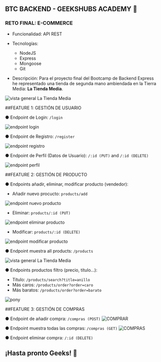 ## BTC BACKEND - GEEKSHUBS ACADEMY 🚀
### RETO FINAL: E-COMMERCE

- Funcionalidad: API REST
- Tecnologías:
    - NodeJS
    - Express
    - Mongoose
    - Git

- Descripción: Para el proyecto final del Bootcamp de Backend Express he representado una tienda de segunda mano ambiendada en la Tierra Media: **La Tienda Media**.

<img src="/capturas/1.png" alt="vista general La Tienda Media">

##FEATURE 1: GESTIÓN DE USUARIO

● Endpoint de Login: `/login`

<img src="/capturas/3.png" alt="endpoint login">

● Endpoint de Registro: `/register`

<img src="/capturas/2.png" alt="endpoint registro">

● Endpoint de Perfil (Datos de Usuario): `/:id (PUT)`  and `/:id (DELETE)` 

<img src="/capturas/4.png" alt="endpoint perfil">


##FEATURE 2: GESTIÓN DE PRODUCTO

● Endpoints añadir, eliminar, modificar producto (vendedor):

- Añadir nuevo procucto: `products/add`
<img src="/capturas/5.png" alt="endpoint nuevo producto">

- Eliminar: `products/:id (PUT)` 
<img src="/capturas/6.png" alt="endpoint eliminar producto">

- Modificar: `products/:id (DELETE)` 
<img src="/capturas/7.png" alt="endpoint modificar producto">


● Endpoint muestra all products: `/products`

<img src="/capturas/1.png" alt="vista general La Tienda Media">

● Endpoints productos filtro (precio, título...):

- Título: `/products/search?title=anillo`
- Más caros: `/products/order?order=caro`
- Más baratos: `/products/order?order=barato`
<img src="/capturas/pony.png" alt="pony">



##FEATURE 3: GESTIÓN DE COMPRAS

● Endpoint de añadir compra: `/compras (POST)`
<img src="/capturas/COMPRAR.png" alt="COMPRAR">

● Endpoint muestra todas las compras: `/compras (GET)`
<img src="/capturas/COMPRAS.png" alt="COMPRAS">

● Endpoint eliminar compra: `/:id (DELETE)`

## ¡Hasta pronto Geeks! 🚀
